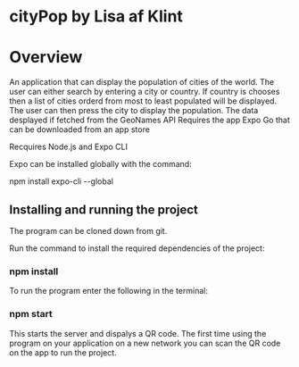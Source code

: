 # cityPop by Lisa af Klint

# Overview
An application that can display the population of cities of the world. The user can either search by entering a city or country. If country is chooses then a list of cities orderd from most to least populated will be displayed. The user can then press the city to display the population.
The data desplayed if fetched from the GeoNames API
Requires the app Expo Go that can be downloaded from an app store

Recquires Node.js and Expo CLI

Expo can be installed globally with the command:

npm install expo-cli --global

## Installing and running the project
The program can be cloned down from git.

Run the command to install the required dependencies of the project:
### npm install 

To run the program enter the following in the terminal:
### npm start

This starts the server and dispalys a QR code.
The first time using the program on your application on a new network you can scan the QR code on the app to run the project.





